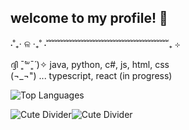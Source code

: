 ## welcome to my profile! 🌱
⋅˚₊‧ ଳ ‧₊˚ ⋅﹌﹌﹌﹌﹌﹌﹌﹌﹌﹌﹌﹌﹌﹌₊ ⊹  
  
ദ്ദി ˉ͈̀꒳ˉ͈́ )✧  java, python, c#, js, html, css  
(¬_¬") ...  typescript, react  (in progress)   

![Top Languages](https://github-readme-stats.vercel.app/api/top-langs/?username=khushikhan0&layout=compact&theme=solarized-light)

![Cute Divider](https://media.tenor.com/6qn7evLIVqUAAAAj/cats-divider.gif)![Cute Divider](https://media.tenor.com/6qn7evLIVqUAAAAj/cats-divider.gif)

